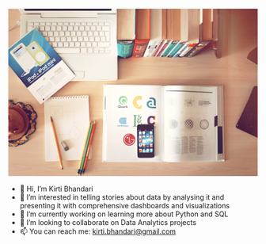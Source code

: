 ![](https://github.com/kirtibhandari/kirtibhandari/blob/main/Resources/aleks-dorohovich-nJdwUHmaY8A-unsplash.jpg)

- 👋 Hi, I’m Kirti Bhandari
- 👀 I’m interested in telling stories about data by analysing it and presenting it with comprehensive dashboards and visualizations
- 🌱 I’m currently working on learning more about Python and SQL
- 💞️ I’m looking to collaborate on Data Analytics projects
- 📫 You can reach me: kirti.bhandari@gmail.com

<!---
kirtibhandari/kirtibhandari is a ✨ special ✨ repository because its `README.md` (this file) appears on your GitHub profile.
You can click the Preview link to take a look at your changes.
--->
